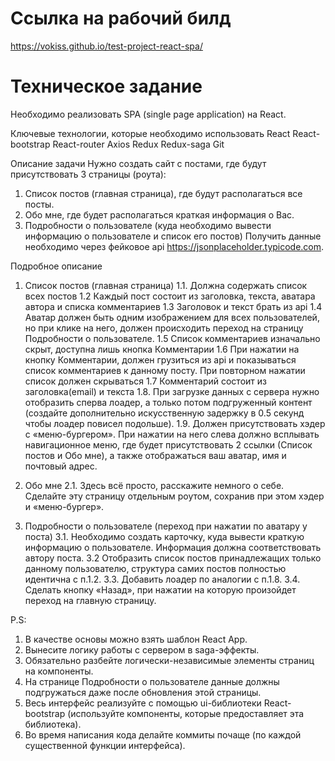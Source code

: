 # Ссылка на рабочий билд
https://vokiss.github.io/test-project-react-spa/

# Техническое задание
Необходимо реализовать SPA (single page application) на React.

Ключевые технологии, которые необходимо использовать
React
React-bootstrap
React-router
Axios
Redux
Redux-saga
Git

Описание задачи
Нужно создать сайт с постами, где будут присутствовать 3 страницы (роута):
1. Список постов (главная страница), где будут располагаться все посты.
2. Обо мне, где будет располагаться краткая информация о Вас.
3. Подробности о пользователе (куда необходимо вывести информацию о пользователе и список его постов)
Получить данные необходимо через фейковое api https://jsonplaceholder.typicode.com.

Подробное описание
1. Список постов (главная страница)
1.1. Должна содержать список всех постов
1.2 Каждый пост состоит из заголовка, текста, аватара автора и списка комментариев
1.3 Заголовок и текст брать из api
1.4 Аватар должен быть одним изображением для всех пользователей, но при клике на него, должен происходить переход на страницу Подробности о пользователе.
1.5 Список комментариев изначально скрыт, доступна лишь кнопка Комментарии
1.6 При нажатии на кнопку Комментарии, должен грузиться из api и показываться список комментариев к данному посту. При повторном нажатии список должен скрываться
1.7  Комментарий состоит из заголовка(email) и текста
1.8. При загрузке данных с сервера нужно отобразить сперва лоадер, а только потом подгруженный контент (создайте дополнительно искусственную задержку в 0.5 секунд чтобы лоадер повисел подольше).
1.9. Должен присутствовать хэдер с «меню-бургером». При нажатии на него слева должно всплывать навигационное меню, где будет присутствовать 2 ссылки (Список постов и Обо мне), а также отображаться ваш аватар, имя и почтовый адрес.

2. Обо мне
2.1. Здесь всё просто, расскажите немного о себе. Сделайте эту страницу отдельным роутом, сохранив при этом хэдер и «меню-бургер».

3. Подробности о пользователе (переход при нажатии по аватару у поста)
3.1. Необходимо создать карточку, куда вывести краткую информацию о пользователе. Информация должна соответствовать автору поста.
3.2 Отобразить список постов принадлежащих только данному пользователю, структура самих постов полностью идентична с п.1.2.
3.3. Добавить лоадер по аналогии с п.1.8.
3.4. Сделать кнопку «Назад», при нажатии на которую произойдет переход на главную страницу.

P.S:
1. В качестве основы можно взять шаблон React App.
2. Вынесите логику работы с сервером в saga-эффекты.
3. Обязательно разбейте логически-независимые элементы страниц на компоненты.
4. На странице Подробности о пользователе данные должны подгружаться даже после обновления этой страницы.
5. Весь интерфейс реализуйте с помощью ui-библиотеки React-bootstrap (используйте компоненты, которые предоставляет эта библиотека).
6. Во время написания кода делайте коммиты почаще (по каждой существенной функции интерфейса).